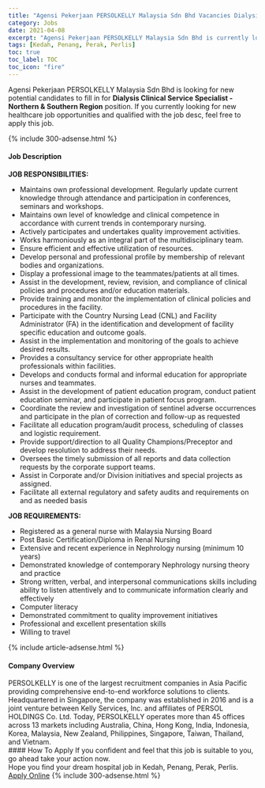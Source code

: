 ```yaml
---
title: "Agensi Pekerjaan PERSOLKELLY Malaysia Sdn Bhd Vacancies Dialysis Clinical Service Specialist - Northern & Southern Region" 
category: Jobs 
date: 2021-04-08 
excerpt: "Agensi Pekerjaan PERSOLKELLY Malaysia Sdn Bhd is currently looking for suitable person to fill in the Dialysis Clinical Service Specialist - Northern & Southern Region which positioned at Kedah, Penang, Perak, Perlis" 
tags: [Kedah, Penang, Perak, Perlis] 
toc: true 
toc_label: TOC 
toc_icon: "fire" 
--- 
```


<p>Agensi Pekerjaan PERSOLKELLY Malaysia Sdn Bhd is looking for new potential candidates to fill in for <b>Dialysis Clinical Service Specialist - Northern & Southern Region</b> position. If you currently looking for new healthcare job opportunities and qualified with the job desc, feel free to apply this job.
</p>{% include 300-adsense.html %} 
<div><div><h4>Job Description</h4></div><div><div><span><div><div><strong>JOB RESPONSIBILITIES:</strong></div><ul><li>Maintains own professional development. Regularly update current knowledge through attendance and participation in conferences, seminars and workshops.</li><li>Maintains own level of knowledge and clinical competence in accordance with current trends in contemporary nursing.</li><li>Actively participates and undertakes quality improvement activities.</li><li>Works harmoniously as an integral part of the multidisciplinary team.</li><li>Ensure efficient and effective utilization of resources.</li><li>Develop personal and professional profile by membership of relevant bodies and organizations.</li><li>Display a professional image to the teammates/patients at all times.</li><li>Assist in the development, review, revision, and compliance of clinical policies and procedures and/or education materials.</li><li>Provide training and monitor the implementation of clinical policies and procedures in the facility.</li><li>Participate with the Country Nursing Lead (CNL) and Facility Administrator (FA) in the identification and development of facility specific education and outcome goals.</li><li>Assist in the implementation and monitoring of the goals to achieve desired results.</li><li>Provides a consultancy service for other appropriate health professionals within facilities.</li><li>Develops and conducts formal and informal education for appropriate nurses and teammates.</li><li>Assist in the development of patient education program, conduct patient education seminar, and participate in patient focus program.</li><li>Coordinate the review and investigation of sentinel adverse occurrences and participate in the plan of correction and follow-up as requested</li><li>Facilitate all education program/audit process, scheduling of classes and logistic requirement.</li><li>Provide support/direction to all Quality Champions/Preceptor and develop resolution to address their needs.</li><li>Oversees the timely submission of all reports and data collection requests by the corporate support teams.</li><li>Assist in Corporate and/or Division initiatives and special projects as assigned.</li><li>Facilitate all external regulatory and safety audits and requirements on and as needed basis</li></ul><div><strong>JOB REQUIREMENTS:</strong></div><ul><li>Registered as a general nurse with Malaysia Nursing Board</li><li>Post Basic Certification/Diploma in Renal Nursing</li><li>Extensive and recent experience in Nephrology nursing (minimum 10 years)</li><li>Demonstrated knowledge of contemporary Nephrology nursing theory and practice</li><li>Strong written, verbal, and interpersonal communications skills including ability to listen attentively and to communicate information clearly and effectively</li><li>Computer literacy</li><li>Demonstrated commitment to quality improvement initiatives</li><li>Professional and excellent presentation skills</li><li>Willing to travel</li></ul></div></span></div></div></div> 
{% include article-adsense.html %} 
<div><div><h4>Company Overview</h4></div><div><div><span><div><div>
	PERSOLKELLY is one of the largest recruitment companies in Asia Pacific providing comprehensive end-to-end workforce solutions to clients. Headquartered in Singapore, the company was established in 2016 and is a joint venture between Kelly Services, Inc. and affiliates of PERSOL HOLDINGS Co. Ltd. Today, PERSOLKELLY operates more than 45 offices across 13 markets including Australia, China, Hong Kong, India, Indonesia, Korea, Malaysia, New Zealand, Philippines, Singapore, Taiwan, Thailand, and Vietnam.&#160;</div></div></span></div></div></div> 
#### How To Apply 
If you confident and feel that this job is suitable to you, go ahead take your action now. <br/> 
Hope you find your dream hospital job in Kedah, Penang, Perak, Perlis. <br/> 
<a href="https://www.jobstreet.com.my/en/job/dialysis-clinical-service-specialist-northern-southern-region-4526592?jobId=jobstreet-my-job-4526592" class="btn btn--warning" target="_blank" rel="nofollow noopenner">Apply Online</a> 
{% include 300-adsense.html %} 